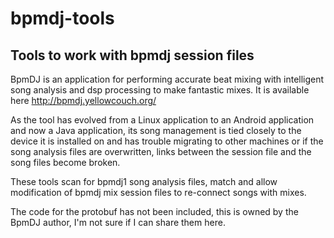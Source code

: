 # bpmdj-tools
## Tools to work with bpmdj session files

BpmDJ is an application for performing accurate beat mixing with intelligent song analysis and dsp processing to make fantastic mixes.
It is available here http://bpmdj.yellowcouch.org/

As the tool has evolved from a Linux application to an Android application and now a Java application, its song management is tied closely
to the device it is installed on and has trouble migrating to other machines or if the song analysis files are overwritten, links between the session file and the song files become broken.

These tools scan for bpmdj1 song analysis files, match and allow modification of bpmdj mix session files to re-connect songs with mixes.

The code for the protobuf has not been included, this is owned by the BpmDJ author, I'm not sure if I can share them here.
